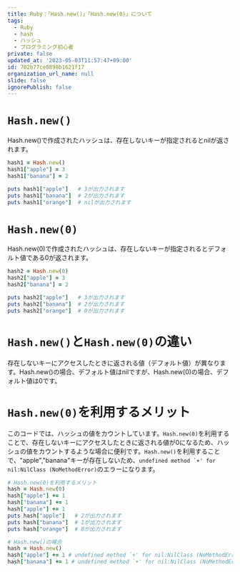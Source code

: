 ```yaml
---
title: Ruby：「Hash.new()」「Hash.new(0)」について
tags:
  - Ruby
  - hash
  - ハッシュ
  - プログラミング初心者
private: false
updated_at: '2023-05-03T11:57:47+09:00'
id: 702b77ce0898b1621f17
organization_url_name: null
slide: false
ignorePublish: false
---
```


# `Hash.new()`
Hash.new()で作成されたハッシュは、存在しないキーが指定されるとnilが返されます。
```ruby
hash1 = Hash.new()
hash1["apple"] = 3
hash1["banana"] = 2

puts hash1["apple"]   # 3が出力されます
puts hash1["banana"]  # 2が出力されます
puts hash1["orange"]  # nilが出力されます
```

# `Hash.new(0)`
Hash.new(0)で作成されたハッシュは、存在しないキーが指定されるとデフォルト値である0が返されます。
```ruby
hash2 = Hash.new(0)
hash2["apple"] = 3
hash2["banana"] = 2

puts hash2["apple"]   # 3が出力されます
puts hash2["banana"]  # 2が出力されます
puts hash2["orange"]  # 0が出力されます
```

# `Hash.new()`と`Hash.new(0)`の違い
存在しないキーにアクセスしたときに返される値（デフォルト値）が異なります。Hash.new()の場合、デフォルト値はnilですが、Hash.new(0)の場合、デフォルト値は0です。

# `Hash.new(0)`を利用するメリット
このコードでは、ハッシュの値をカウントしています。`Hash.new(0)`を利用することで、存在しないキーにアクセスしたときに返される値が0になるため、ハッシュの値をカウントするような場合に便利です。`Hash.new()`を利用することで、"apple","banana"キーが存在しないため、``undefined method `+' for nil:NilClass (NoMethodError)``のエラーになります。
```ruby
# Hash.new(0)を利用するメリット
hash = Hash.new(0)
hash["apple"] += 1
hash["banana"] += 1
hash["apple"] += 1
puts hash["apple"]   # 2が出力されます
puts hash["banana"]  # 1が出力されます
puts hash["orange"]  # 0が出力されます

# Hash.new()の場合
hash = Hash.new()
hash["apple"] += 1 # undefined method `+' for nil:NilClass (NoMethodError)
hash["banana"] += 1 # undefined method `+' for nil:NilClass (NoMethodError)
```
